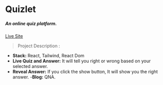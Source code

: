# Quizlet
##### An online quiz platform.

[Live Site](https://quizlet1.netlify.app/)

> Project Description :
- **Stack:** React, Tailwind, React Dom
- **Live Quiz and Answer:** It will tell you right or wrong based on your selected answer.
- **Reveal Answer:** If you click the show button, It will show you the right answer.
-**Blog:** QNA.